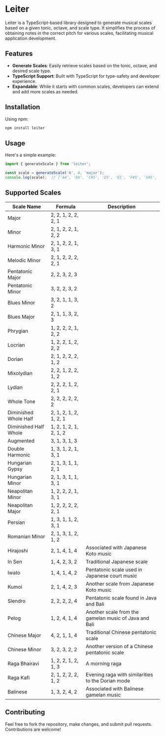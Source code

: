 # Leiter
Leiter is a TypeScript-based library designed to generate musical scales based on a given tonic, octave, and scale type. It simplifies the process of obtaining notes in the correct pitch for various scales, facilitating musical application development.

## Features

- **Generate Scales**: Easily retrieve scales based on the tonic, octave, and desired scale type.
- **TypeScript Support**: Built with TypeScript for type-safety and developer experience.
- **Expandable**: While it starts with common scales, developers can extend and add more scales as needed.

## Installation

Using npm:
```bash
npm install leiter
````

## Usage

Here's a simple example:

```typescript
import { generateScale } from 'leiter';

const scale = generateScale('A', 4, 'major');
console.log(scale);  // ['A4', 'B4', 'C#5', 'D5', 'E5', 'F#5', 'G#5', 'A5']
````

## Supported Scales

| Scale Name           | Formula                                     | Description                            |
|----------------------|---------------------------------------------|----------------------------------|
| Major                | 2, 2, 1, 2, 2, 2, 1                         |                                  |
| Minor                | 2, 1, 2, 2, 1, 2, 2                         |                                  |
| Harmonic Minor       | 2, 1, 2, 2, 1, 3, 1                         |                                  |
| Melodic Minor        | 2, 1, 2, 2, 2, 2, 1                         |                                  |
| Pentatonic Major     | 2, 2, 3, 2, 3                               |                                  |
| Pentatonic Minor     | 3, 2, 2, 3, 2                               |                                  |
| Blues Minor          | 3, 2, 1, 1, 3, 2                            |                                  |
| Blues Major          | 2, 1, 1, 3, 2, 3                            |                                  |
| Phrygian             | 1, 2, 2, 2, 1, 2, 2                         |                                  |
| Locrian              | 1, 2, 2, 1, 2, 2, 2                         |                                  |
| Dorian               | 2, 1, 2, 2, 2, 1, 2                         |                                  |
| Mixolydian           | 2, 2, 1, 2, 2, 1, 2                         |                                  |
| Lydian               | 2, 2, 2, 1, 2, 2, 1                         |                                  |
| Whole Tone           | 2, 2, 2, 2, 2, 2                            |                                  |
| Diminished Whole Half| 2, 1, 2, 1, 2, 1, 2, 1                      |                                  |
| Diminished Half Whole| 1, 2, 1, 2, 1, 2, 1, 2                      |                                  |
| Augmented            | 3, 1, 3, 1, 3                               |                                  |
| Double Harmonic      | 1, 3, 1, 2, 1, 3, 1                         |                                  |
| Hungarian Gypsy      | 2, 1, 3, 1, 1, 2, 1                         |                                  |
| Hungarian Minor      | 2, 1, 3, 1, 1, 3, 1                         |                                  |
| Neapolitan Minor     | 1, 2, 2, 2, 1, 3, 1                         |                                  |
| Neapolitan Major     | 1, 2, 2, 2, 2, 2, 1                         |                                  |
| Persian              | 1, 3, 1, 1, 2, 3, 1                         |                                  |
| Romanian Minor       | 2, 1, 3, 1, 2, 1, 2                         |                                  |
| Hirajoshi            | 2, 1, 4, 1, 4                               | Associated with Japanese Koto music |
| In Sen               | 1, 4, 2, 3, 2                               | Traditional Japanese scale      |
| Iwato                | 1, 4, 1, 4, 2                               | Pentatonic scale used in Japanese court music |
| Kumoi                | 2, 1, 4, 2, 3                               | Another scale from Japanese Koto music |
| Slendro              | 2, 2, 2, 2, 4                               | Pentatonic scale found in Java and Bali |
| Pelog                | 1, 2, 4, 1, 4                               | Another scale from the gamelan music of Java and Bali |
| Chinese Major        | 4, 2, 1, 1, 4                               | Traditional Chinese pentatonic scale |
| Chinese Minor        | 3, 2, 3, 2, 2                               | Another version of a Chinese pentatonic scale |
| Raga Bhairavi        | 1, 2, 2, 1, 2, 1, 3                         | A morning raga                   |
| Raga Kafi            | 2, 1, 2, 2, 2, 1, 2                         | Evening raga with similarities to the Dorian mode |
| Balinese             | 1, 3, 2, 4, 2                               | Associated with Balinese gamelan music |


## Contributing

Feel free to fork the repository, make changes, and submit pull requests. Contributions are welcome!

